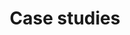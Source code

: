 ---
layout: frontend-template-documentation
sectionKey: Frontend templates
eleventyNavigation:
  parent: Finders
title: Case studies
description: A directory of all the case studies that can be found on GOV.UK
howItWorks:
  Case Studies finder lists all case studies that is published on GOV.UK. End-users can use the search component to filter the returned results on the page.
examples:
  0:
    title: "Case studies: Real-life examples of government activity"
    link: https://www.gov.uk/government/case-studies
contentSchema:
  title: finder
  link: https://docs.publishing.service.gov.uk/content-schemas/finder.html
contentType:
  title: finder
  link: https://docs.publishing.service.gov.uk/document-types/finder.html
components:
  0:
    componentName: Layout super navigation header
    componentURL: https://components.publishing.service.gov.uk/component-guide/layout_super_navigation_header
    generated: auto
    input:
  1:
    componentName: Contextual breadcrumbs
    componentURL: https://components.publishing.service.gov.uk/component-guide/contextual_breadcrumbs
    generated: auto
    input:
  2:
    componentName: "[Heading](https://components.publishing.service.gov.uk/component-guide/heading) used to display number of returned search results"
    componentURL: 
    generated: auto
    input:
  3:
    componentName: Feedback
    componentURL: https://components.publishing.service.gov.uk/component-guide/feedback
    generated: auto
    input:
  4:
    componentName: Layout footer
    componentURL: https://components.publishing.service.gov.uk/component-guide/layout_footer
    generated: auto
    input:
  5:
    componentName: Page title
    componentURL: https://components.publishing.service.gov.uk/component-guide/title
    generated: auto
    input:
  6:
    componentName: Search
    componentURL: https://components.publishing.service.gov.uk/component-guide/search
    generated: auto
    input:
  7:
    componentName: "[Subscription links](https://components.publishing.service.gov.uk/component-guide/subscription_links) - rendered top and bottom of the page, but displayed only at the bottom of the page"
    componentURL: 
    generated: auto
    input:
  8:
    componentName: Document list
    componentURL: https://components.publishing.service.gov.uk/component-guide/document_list
    generated: auto
    input:
  9:
    componentName: Previous and next navigation
    componentURL: https://components.publishing.service.gov.uk/component-guide/previous_and_next_navigation
    generated: auto
    input:
---